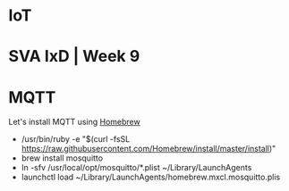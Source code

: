 # IoT

# SVA IxD | Week 9


# MQTT

Let's install MQTT using [Homebrew](http://brew.sh/)

- /usr/bin/ruby -e "$(curl -fsSL https://raw.githubusercontent.com/Homebrew/install/master/install)"
- brew install mosquitto
- ln -sfv /usr/local/opt/mosquitto/*.plist ~/Library/LaunchAgents
- launchctl load ~/Library/LaunchAgents/homebrew.mxcl.mosquitto.plis

